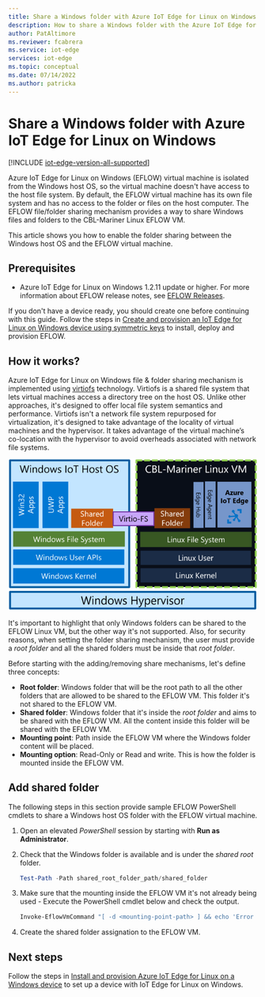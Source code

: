 ```yaml
---
title: Share a Windows folder with Azure IoT Edge for Linux on Windows | Microsoft Docs
description: How to share a Windows folder with the Azure IoT Edge for Linux on Windows virtual machine
author: PatAltimore
ms.reviewer: fcabrera
ms.service: iot-edge
services: iot-edge
ms.topic: conceptual
ms.date: 07/14/2022
ms.author: patricka
---
```


# Share a Windows folder with Azure IoT Edge for Linux on Windows

[!INCLUDE [iot-edge-version-all-supported](../../includes/iot-edge-version-all-supported.md)]

Azure IoT Edge for Linux on Windows (EFLOW) virtual machine is isolated from the Windows host OS, so the virtual machine doesn't have access to the host file system. By default, the EFLOW virtual machine has its own file system and has no access to the folder or files on the host computer. The EFLOW file/folder sharing mechanism provides a way to share Windows files and folders to the CBL-Mariner Linux EFLOW VM.  

This article shows you how to enable the folder sharing between the Windows host OS and the EFLOW virtual machine. 

## Prerequisites
- Azure IoT Edge for Linux on Windows 1.2.11 update or higher. For more information about EFLOW release notes, see [EFLOW Releases](https://aka.ms/AzEFLOW-Releases).

If you don't have a device ready, you should create one before continuing with this guide. Follow the steps in [Create and provision an IoT Edge for Linux on Windows device using symmetric keys](./how-to-provision-single-device-linux-on-windows-symmetric.md) to install, deploy and provision EFLOW.

## How it works?

Azure IoT Edge for Linux on Windows file & folder sharing mechanism is implemented using [virtiofs](https://virtio-fs.gitlab.io/) technology. Virtiofs is a shared file system that lets virtual machines access a directory tree on the host OS. Unlike other approaches, it's designed to offer local file system semantics and performance. Virtiofs isn't a network file system repurposed for virtualization, it's designed to take advantage of the locality of virtual machines and the hypervisor. It takes advantage of the virtual machine’s co-location with the hypervisor to avoid overheads associated with network file systems.

![Windows folder shared with the EFLOW virtual machine using Virtio-FS technology](./media/how-to-share-windows-folder-to-vm/folder-sharing-virtiofs.png)

It's important to highlight that only Windows folders can be shared to the EFLOW Linux VM, but the other way it's not supported. Also, for security reasons, when setting the folder sharing mechanism, the user must provide a _root folder_ and all the shared folders must be inside that _root folder_. 

Before starting with the adding/removing share mechanisms, let's define three concepts:

- **Root folder**: Windows folder that will be the root path to all the other folders that are allowed to be shared to the EFLOW VM. This folder it's not shared to the EFLOW VM. 
- **Shared folder**: Windows folder that it's inside the _root folder_ and aims to be shared with the EFLOW VM. All the content inside this folder will be shared with the EFLOW VM.
- **Mounting point**: Path inside the EFLOW VM where the Windows folder content will be placed. 
- **Mounting option**: Read-Only or Read and write. This is how the folder is mounted inside the EFLOW VM. 

## Add shared folder
The following steps in this section provide sample EFLOW PowerShell cmdlets to share a Windows host OS folder with the EFLOW virtual machine. 

1. Open an elevated _PowerShell_ session by starting with **Run as Administrator**.

2. Check that the Windows folder is available and is under the _shared root_ folder. 
    ```powershell
    Test-Path -Path shared_root_folder_path/shared_folder
    ```

3. Make sure that the mounting inside the EFLOW VM it's not already being used - Execute the PowerShell cmdlet below and check the output.
    ```powershell
    Invoke-EflowVmCommand "[ -d <mounting-point-path> ] && echo 'Error - The folder is already created inside the EFLOW VM' || echo 'Mounting point available'"
    ```

4. Create the shared folder assignation to the EFLOW VM. 




## Next steps
Follow the steps in [Install and provision Azure IoT Edge for Linux on a Windows device](how-to-provision-single-device-linux-on-windows-symmetric.md) to set up a device with IoT Edge for Linux on Windows.
